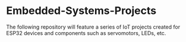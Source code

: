 # Embedded-Systems-Projects
The following repository will feature a series of IoT projects created for ESP32 devices and components such as servomotors, LEDs, etc.
